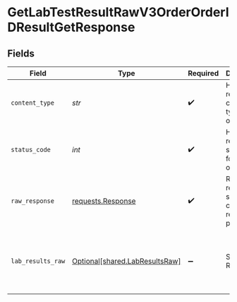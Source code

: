 # GetLabTestResultRawV3OrderOrderIDResultGetResponse


## Fields

| Field                                                                                                                                                                                                                                                                                                                                                            | Type                                                                                                                                                                                                                                                                                                                                                             | Required                                                                                                                                                                                                                                                                                                                                                         | Description                                                                                                                                                                                                                                                                                                                                                      | Example                                                                                                                                                                                                                                                                                                                                                          |
| ---------------------------------------------------------------------------------------------------------------------------------------------------------------------------------------------------------------------------------------------------------------------------------------------------------------------------------------------------------------- | ---------------------------------------------------------------------------------------------------------------------------------------------------------------------------------------------------------------------------------------------------------------------------------------------------------------------------------------------------------------- | ---------------------------------------------------------------------------------------------------------------------------------------------------------------------------------------------------------------------------------------------------------------------------------------------------------------------------------------------------------------- | ---------------------------------------------------------------------------------------------------------------------------------------------------------------------------------------------------------------------------------------------------------------------------------------------------------------------------------------------------------------- | ---------------------------------------------------------------------------------------------------------------------------------------------------------------------------------------------------------------------------------------------------------------------------------------------------------------------------------------------------------------- |
| `content_type`                                                                                                                                                                                                                                                                                                                                                   | *str*                                                                                                                                                                                                                                                                                                                                                            | :heavy_check_mark:                                                                                                                                                                                                                                                                                                                                               | HTTP response content type for this operation                                                                                                                                                                                                                                                                                                                    |                                                                                                                                                                                                                                                                                                                                                                  |
| `status_code`                                                                                                                                                                                                                                                                                                                                                    | *int*                                                                                                                                                                                                                                                                                                                                                            | :heavy_check_mark:                                                                                                                                                                                                                                                                                                                                               | HTTP response status code for this operation                                                                                                                                                                                                                                                                                                                     |                                                                                                                                                                                                                                                                                                                                                                  |
| `raw_response`                                                                                                                                                                                                                                                                                                                                                   | [requests.Response](https://requests.readthedocs.io/en/latest/api/#requests.Response)                                                                                                                                                                                                                                                                            | :heavy_check_mark:                                                                                                                                                                                                                                                                                                                                               | Raw HTTP response; suitable for custom response parsing                                                                                                                                                                                                                                                                                                          |                                                                                                                                                                                                                                                                                                                                                                  |
| `lab_results_raw`                                                                                                                                                                                                                                                                                                                                                | [Optional[shared.LabResultsRaw]](../../models/shared/labresultsraw.md)                                                                                                                                                                                                                                                                                           | :heavy_minus_sign:                                                                                                                                                                                                                                                                                                                                               | Successful Response                                                                                                                                                                                                                                                                                                                                              | {"metadata":{"age":19,"dob":"18/08/1993","clia_number":"12331231","patient":"Bob Smith","provider":"Dr. Jack Smith","laboratory":"Quest Diagnostics","date_reported":"2020-01-01","date_collected":"2022-02-02","specimen_number":"123131","date_received":"2022-01-01","status":"final","interpretation":"normal"},"results":{"[marker]":{},"ige":{},"fsh":{}}} |